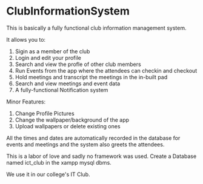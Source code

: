 # ClubInformationSystem

This is basically a fully functional club information management system.

It allows you to:
1. Sigin as a member of the club
2. Login and edit your profile
3. Search and view the profle of other club members
4. Run Events from the app where the attendees can checkin and checkout
5. Hold meetings and transcript the meetings in the in-built pad
6. Search and view meetings and event data
7. A fully-functional Notification system

Minor Features:
1. Change Profile Pictures
2. Change the wallpaper/background of the app
3. Upload wallpapers or delete existing ones

All the times and dates are automatically recorded in the database for events and meetings and the system also greets the attendees.

This is a labor of love and sadly no framework was used.
Create a Database named ict_club in the xampp mysql dbms.

We use it in our college's IT Club.
